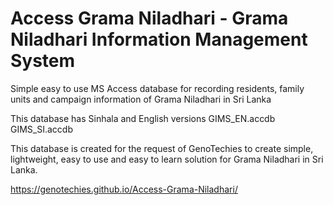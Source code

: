 # Access Grama Niladhari - Grama Niladhari Information Management System
Simple easy to use MS Access database for recording residents, family units and campaign information of Grama Niladhari in Sri Lanka

This database has Sinhala and English versions
GIMS_EN.accdb
GIMS_SI.accdb

This database is created for the request of GenoTechies to create simple, lightweight, easy to use and easy to learn solution for Grama Niladhari in Sri Lanka.

https://genotechies.github.io/Access-Grama-Niladhari/
